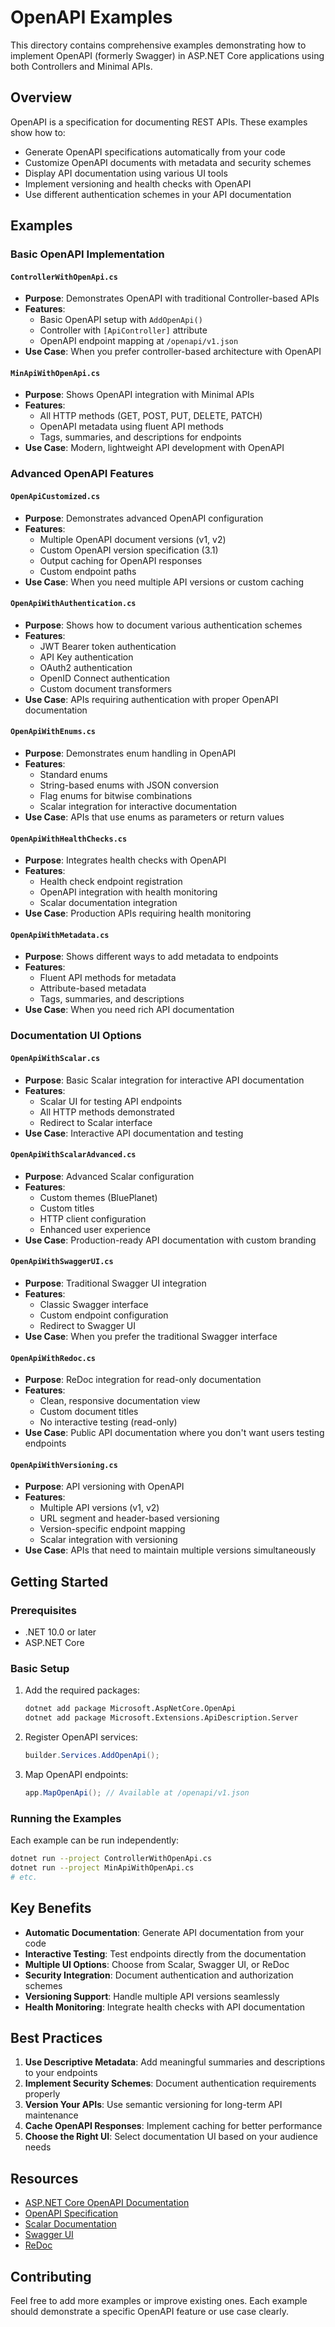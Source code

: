 # OpenAPI Examples

This directory contains comprehensive examples demonstrating how to implement OpenAPI (formerly Swagger) in ASP.NET Core applications using both Controllers and Minimal APIs.

## Overview

OpenAPI is a specification for documenting REST APIs. These examples show how to:
- Generate OpenAPI specifications automatically from your code
- Customize OpenAPI documents with metadata and security schemes
- Display API documentation using various UI tools
- Implement versioning and health checks with OpenAPI
- Use different authentication schemes in your API documentation

## Examples

### Basic OpenAPI Implementation

#### `ControllerWithOpenApi.cs`
- **Purpose**: Demonstrates OpenAPI with traditional Controller-based APIs
- **Features**: 
  - Basic OpenAPI setup with `AddOpenApi()`
  - Controller with `[ApiController]` attribute
  - OpenAPI endpoint mapping at `/openapi/v1.json`
- **Use Case**: When you prefer controller-based architecture with OpenAPI

#### `MinApiWithOpenApi.cs`
- **Purpose**: Shows OpenAPI integration with Minimal APIs
- **Features**:
  - All HTTP methods (GET, POST, PUT, DELETE, PATCH)
  - OpenAPI metadata using fluent API methods
  - Tags, summaries, and descriptions for endpoints
- **Use Case**: Modern, lightweight API development with OpenAPI

### Advanced OpenAPI Features

#### `OpenApiCustomized.cs`
- **Purpose**: Demonstrates advanced OpenAPI configuration
- **Features**:
  - Multiple OpenAPI document versions (v1, v2)
  - Custom OpenAPI version specification (3.1)
  - Output caching for OpenAPI responses
  - Custom endpoint paths
- **Use Case**: When you need multiple API versions or custom caching

#### `OpenApiWithAuthentication.cs`
- **Purpose**: Shows how to document various authentication schemes
- **Features**:
  - JWT Bearer token authentication
  - API Key authentication
  - OAuth2 authentication
  - OpenID Connect authentication
  - Custom document transformers
- **Use Case**: APIs requiring authentication with proper OpenAPI documentation

#### `OpenApiWithEnums.cs`
- **Purpose**: Demonstrates enum handling in OpenAPI
- **Features**:
  - Standard enums
  - String-based enums with JSON conversion
  - Flag enums for bitwise combinations
  - Scalar integration for interactive documentation
- **Use Case**: APIs that use enums as parameters or return values

#### `OpenApiWithHealthChecks.cs`
- **Purpose**: Integrates health checks with OpenAPI
- **Features**:
  - Health check endpoint registration
  - OpenAPI integration with health monitoring
  - Scalar documentation integration
- **Use Case**: Production APIs requiring health monitoring

#### `OpenApiWithMetadata.cs`
- **Purpose**: Shows different ways to add metadata to endpoints
- **Features**:
  - Fluent API methods for metadata
  - Attribute-based metadata
  - Tags, summaries, and descriptions
- **Use Case**: When you need rich API documentation

### Documentation UI Options

#### `OpenApiWithScalar.cs`
- **Purpose**: Basic Scalar integration for interactive API documentation
- **Features**:
  - Scalar UI for testing API endpoints
  - All HTTP methods demonstrated
  - Redirect to Scalar interface
- **Use Case**: Interactive API documentation and testing

#### `OpenApiWithScalarAdvanced.cs`
- **Purpose**: Advanced Scalar configuration
- **Features**:
  - Custom themes (BluePlanet)
  - Custom titles
  - HTTP client configuration
  - Enhanced user experience
- **Use Case**: Production-ready API documentation with custom branding

#### `OpenApiWithSwaggerUI.cs`
- **Purpose**: Traditional Swagger UI integration
- **Features**:
  - Classic Swagger interface
  - Custom endpoint configuration
  - Redirect to Swagger UI
- **Use Case**: When you prefer the traditional Swagger interface

#### `OpenApiWithRedoc.cs`
- **Purpose**: ReDoc integration for read-only documentation
- **Features**:
  - Clean, responsive documentation view
  - Custom document titles
  - No interactive testing (read-only)
- **Use Case**: Public API documentation where you don't want users testing endpoints

#### `OpenApiWithVersioning.cs`
- **Purpose**: API versioning with OpenAPI
- **Features**:
  - Multiple API versions (v1, v2)
  - URL segment and header-based versioning
  - Version-specific endpoint mapping
  - Scalar integration with versioning
- **Use Case**: APIs that need to maintain multiple versions simultaneously

## Getting Started

### Prerequisites
- .NET 10.0 or later
- ASP.NET Core

### Basic Setup
1. Add the required packages:
   ```bash
   dotnet add package Microsoft.AspNetCore.OpenApi
   dotnet add package Microsoft.Extensions.ApiDescription.Server
   ```

2. Register OpenAPI services:
   ```csharp
   builder.Services.AddOpenApi();
   ```

3. Map OpenAPI endpoints:
   ```csharp
   app.MapOpenApi(); // Available at /openapi/v1.json
   ```

### Running the Examples
Each example can be run independently:

```bash
dotnet run --project ControllerWithOpenApi.cs
dotnet run --project MinApiWithOpenApi.cs
# etc.
```

## Key Benefits

- **Automatic Documentation**: Generate API documentation from your code
- **Interactive Testing**: Test endpoints directly from the documentation
- **Multiple UI Options**: Choose from Scalar, Swagger UI, or ReDoc
- **Security Integration**: Document authentication and authorization schemes
- **Versioning Support**: Handle multiple API versions seamlessly
- **Health Monitoring**: Integrate health checks with API documentation

## Best Practices

1. **Use Descriptive Metadata**: Add meaningful summaries and descriptions to your endpoints
2. **Implement Security Schemes**: Document authentication requirements properly
3. **Version Your APIs**: Use semantic versioning for long-term API maintenance
4. **Cache OpenAPI Responses**: Implement caching for better performance
5. **Choose the Right UI**: Select documentation UI based on your audience needs

## Resources

- [ASP.NET Core OpenAPI Documentation](https://learn.microsoft.com/en-us/aspnet/core/fundamentals/openapi/overview)
- [OpenAPI Specification](https://swagger.io/specification/)
- [Scalar Documentation](https://docs.scalar.com/)
- [Swagger UI](https://swagger.io/tools/swagger-ui/)
- [ReDoc](https://redocly.github.io/redoc/)

## Contributing

Feel free to add more examples or improve existing ones. Each example should demonstrate a specific OpenAPI feature or use case clearly.
